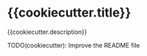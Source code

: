 # {{cookiecutter.title}}

{{cookiecutter.description}}

TODO(cookiecutter): Improve the README file
